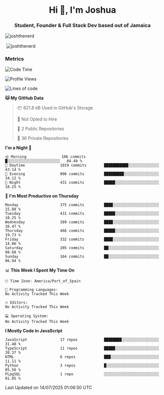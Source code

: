 <h1 align="center">Hi 👋, I'm Joshua</h1>
<h3 align="center">Student, Founder & Full Stack Dev based out of Jamaica</h3>

<p align="left"> <img src="https://komarev.com/ghpvc/?username=JoshTheDeveloperr" alt="joshthenerd" /> </p>

<p>&nbsp;<img align="center" src="https://github-readme-stats.vercel.app/api?username=JoshTheDeveloperr&show_icons=true&count_private=true" alt="joshthenerd" /></p>

### Metrics

<!--START_SECTION:waka-->
![Code Time](http://img.shields.io/badge/Code%20Time-1%2C359%20hrs%2021%20mins-blue)

![Profile Views](http://img.shields.io/badge/Profile%20Views-0-blue)

![Lines of code](https://img.shields.io/badge/From%20Hello%20World%20I%27ve%20Written-3.9%20million%20lines%20of%20code-blue)

**🐱 My GitHub Data** 

> 📦 621.8 kB Used in GitHub's Storage 
 > 
> 🚫 Not Opted to Hire
 > 
> 📜 2 Public Repositories 
 > 
> 🔑 36 Private Repositories 
 > 
**I'm a Night 🦉** 

```text
🌞 Morning                106 commits         █░░░░░░░░░░░░░░░░░░░░░░░░   04.49 % 
🌆 Daytime                1019 commits        ███████████░░░░░░░░░░░░░░   43.14 % 
🌃 Evening                806 commits         █████████░░░░░░░░░░░░░░░░   34.12 % 
🌙 Night                  431 commits         █████░░░░░░░░░░░░░░░░░░░░   18.25 % 
```
📅 **I'm Most Productive on Thursday** 

```text
Monday                   375 commits         ████░░░░░░░░░░░░░░░░░░░░░   15.88 % 
Tuesday                  431 commits         █████░░░░░░░░░░░░░░░░░░░░   18.25 % 
Wednesday                389 commits         ████░░░░░░░░░░░░░░░░░░░░░   16.47 % 
Thursday                 466 commits         █████░░░░░░░░░░░░░░░░░░░░   19.73 % 
Friday                   332 commits         ████░░░░░░░░░░░░░░░░░░░░░   14.06 % 
Saturday                 205 commits         ██░░░░░░░░░░░░░░░░░░░░░░░   08.68 % 
Sunday                   164 commits         ██░░░░░░░░░░░░░░░░░░░░░░░   06.94 % 
```


📊 **This Week I Spent My Time On** 

```text
🕑︎ Time Zone: America/Port_of_Spain

💬 Programming Languages: 
No Activity Tracked This Week

🔥 Editors: 
No Activity Tracked This Week

💻 Operating System: 
No Activity Tracked This Week
```

**I Mostly Code in JavaScript** 

```text
JavaScript               17 repos            ████████░░░░░░░░░░░░░░░░░   31.48 % 
TypeScript               11 repos            █████░░░░░░░░░░░░░░░░░░░░   20.37 % 
HTML                     6 repos             ███░░░░░░░░░░░░░░░░░░░░░░   11.11 % 
Python                   3 repos             █░░░░░░░░░░░░░░░░░░░░░░░░   05.56 % 
PLpgSQL                  1 repo              ░░░░░░░░░░░░░░░░░░░░░░░░░   01.85 % 
```




 Last Updated on 14/07/2025 01:06:50 UTC
<!--END_SECTION:waka-->

